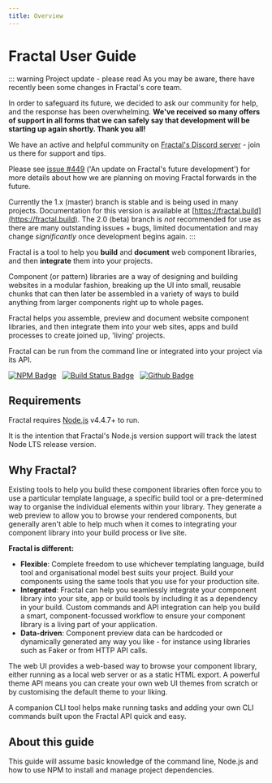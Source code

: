 ```yaml
---
title: Overview
---
```


# Fractal User Guide

::: warning Project update - please read
As you may be aware, there have recently been some changes in Fractal's core team.

In order to safeguard its future, we decided to ask our community for help, and the response has been overwhelming. **We've received so many offers of support in all forms that we can safely say that development will be starting up again shortly. Thank you all!**

We have an active and helpful community on [Fractal's Discord server](https://discord.gg/vuRz4Yx) - join us there for support and tips.

Please see [issue #449](https://github.com/frctl/fractal/issues/449) ('An update on Fractal's future development') for more details about how we are planning on moving Fractal forwards in the future.

Currently the 1.x (master) branch is stable and is being used in many projects. Documentation for this version is available at [https://fractal.build](https://fractal.build). The 2.0 (beta) branch is _not_ recommended for use as there are many outstanding issues + bugs, limited documentation and may change _significantly_ once development begins again.
:::

Fractal is a tool to help you **build** and **document** web component libraries, and then **integrate** them into your projects.

Component (or pattern) libraries are a way of designing and building websites in a modular fashion, breaking up the UI into small, reusable chunks that can then later be assembled in a variety of ways to build anything from larger components right up to whole pages.

Fractal helps you assemble, preview and document website component libraries, and then integrate them into your web sites, apps and build processes to create joined up, 'living' projects.

Fractal can be run from the command line or integrated into your project via its API.

<div style="margin-bottom: 15px;">
<a style="margin-right: 8px;" target="_blank" href="https://www.npmjs.com/package/@frctl/fractal"><img src="https://img.shields.io/npm/v/@frctl/fractal.svg?style=flat-square" alt="NPM Badge"/></a>
<a style="margin-right: 8px;" target="_blank" href="https://travis-ci.org/frctl/fractal"><img src="https://img.shields.io/travis/frctl/fractal/master.svg?style=flat-square" alt="Build Status Badge"/></a>
<a style="margin-right: 8px;" target="_blank" href="http://github.com/frctl/fractal"><img src="https://img.shields.io/github/stars/frctl/fractal.svg?style=social&label=Star" alt="Github Badge"/></a>
</div>

## Requirements

Fractal requires [Node.js](https://nodejs.org) v4.4.7+ to run.

It is the intention that Fractal's Node.js version support will track the latest Node LTS release version.

## Why Fractal?

Existing tools to help you build these component libraries often force you to use a particular template language, a specific build tool or a pre-determined way to organise the individual elements within your library. They generate a web preview to allow you to browse your rendered components, but generally aren't able to help much when it comes to integrating your component library into your build process or live site.

**Fractal is different:**

* **Flexible**: Complete freedom to use whichever templating language, build tool and organisational model best suits your project. Build your components using the same tools that you use for your production site.
* **Integrated**: Fractal can help you seamlessly integrate your component library into your site, app or build tools by including it as a dependency in your build. Custom commands and API integration can help you build a smart, component-focussed workflow to ensure your component library is a living part of your application.
* **Data-driven**: Component preview data can be hardcoded or dynamically generated any way you like - for instance using libraries such as Faker or from HTTP API calls.

The web UI provides a web-based way to browse your component library, either running as a local web server or as a static HTML export. A powerful theme API means you can create your own web UI themes from scratch or by customising the default theme to your liking.

A companion CLI tool helps make running tasks and adding your own CLI commands built upon the Fractal API quick and easy.


## About this guide

This guide will assume basic knowledge of the command line, Node.js and how to use NPM to install and manage project dependencies.
